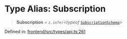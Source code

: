 # Type Alias: Subscription

> **Subscription** = `z.infer`\<*typeof* [`SubscriptionSchema`](../variables/SubscriptionSchema.md)\>

Defined in: [frontend/src/types/api.ts:261](https://github.com/lsendel/sass/blob/ca8b2b87627589617e0de57047e1f50d53e78078/frontend/src/types/api.ts#L261)
